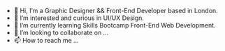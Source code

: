 - 👋 Hi, I’m a Graphic Designer && Front-End Developer based in London.
- 👀 I’m interested and curious in UI/UX Design.
- 🌱 I’m currently learning Skills Bootcamp Front-End Web Development.
- 💞️ I’m looking to collaborate on ...
- 📫 How to reach me ...

<!---
deponte-designer/deponte-designer is a ✨ special ✨ repository because its `README.md` (this file) appears on your GitHub profile.
You can click the Preview link to take a look at your changes.
--->
